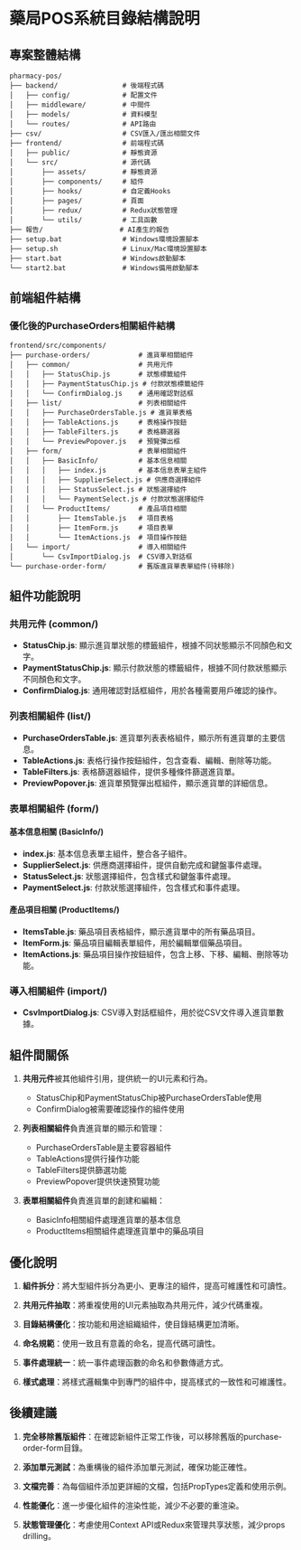 # 藥局POS系統目錄結構說明

## 專案整體結構

```
pharmacy-pos/
├── backend/                # 後端程式碼
│   ├── config/             # 配置文件
│   ├── middleware/         # 中間件
│   ├── models/             # 資料模型
│   └── routes/             # API路由
├── csv/                    # CSV匯入/匯出相關文件
├── frontend/               # 前端程式碼
│   ├── public/             # 靜態資源
│   └── src/                # 源代碼
│       ├── assets/         # 靜態資源
│       ├── components/     # 組件
│       ├── hooks/          # 自定義Hooks
│       ├── pages/          # 頁面
│       ├── redux/          # Redux狀態管理
│       └── utils/          # 工具函數
├── 報告/                   # AI產生的報告
├── setup.bat               # Windows環境設置腳本
├── setup.sh                # Linux/Mac環境設置腳本
├── start.bat               # Windows啟動腳本
└── start2.bat              # Windows備用啟動腳本
```

## 前端組件結構

### 優化後的PurchaseOrders相關組件結構

```
frontend/src/components/
├── purchase-orders/            # 進貨單相關組件
│   ├── common/                 # 共用元件
│   │   ├── StatusChip.js       # 狀態標籤組件
│   │   ├── PaymentStatusChip.js # 付款狀態標籤組件
│   │   └── ConfirmDialog.js    # 通用確認對話框
│   ├── list/                   # 列表相關組件
│   │   ├── PurchaseOrdersTable.js # 進貨單表格
│   │   ├── TableActions.js     # 表格操作按鈕
│   │   ├── TableFilters.js     # 表格篩選器
│   │   └── PreviewPopover.js   # 預覽彈出框
│   ├── form/                   # 表單相關組件
│   │   ├── BasicInfo/          # 基本信息相關
│   │   │   ├── index.js        # 基本信息表單主組件
│   │   │   ├── SupplierSelect.js # 供應商選擇組件
│   │   │   ├── StatusSelect.js # 狀態選擇組件
│   │   │   └── PaymentSelect.js # 付款狀態選擇組件
│   │   └── ProductItems/       # 產品項目相關
│   │       ├── ItemsTable.js   # 項目表格
│   │       ├── ItemForm.js     # 項目表單
│   │       └── ItemActions.js  # 項目操作按鈕
│   └── import/                 # 導入相關組件
│       └── CsvImportDialog.js  # CSV導入對話框
└── purchase-order-form/        # 舊版進貨單表單組件(待移除)
```

## 組件功能說明

### 共用元件 (common/)

- **StatusChip.js**: 顯示進貨單狀態的標籤組件，根據不同狀態顯示不同顏色和文字。
- **PaymentStatusChip.js**: 顯示付款狀態的標籤組件，根據不同付款狀態顯示不同顏色和文字。
- **ConfirmDialog.js**: 通用確認對話框組件，用於各種需要用戶確認的操作。

### 列表相關組件 (list/)

- **PurchaseOrdersTable.js**: 進貨單列表表格組件，顯示所有進貨單的主要信息。
- **TableActions.js**: 表格行操作按鈕組件，包含查看、編輯、刪除等功能。
- **TableFilters.js**: 表格篩選器組件，提供多種條件篩選進貨單。
- **PreviewPopover.js**: 進貨單預覽彈出框組件，顯示進貨單的詳細信息。

### 表單相關組件 (form/)

#### 基本信息相關 (BasicInfo/)

- **index.js**: 基本信息表單主組件，整合各子組件。
- **SupplierSelect.js**: 供應商選擇組件，提供自動完成和鍵盤事件處理。
- **StatusSelect.js**: 狀態選擇組件，包含樣式和鍵盤事件處理。
- **PaymentSelect.js**: 付款狀態選擇組件，包含樣式和事件處理。

#### 產品項目相關 (ProductItems/)

- **ItemsTable.js**: 藥品項目表格組件，顯示進貨單中的所有藥品項目。
- **ItemForm.js**: 藥品項目編輯表單組件，用於編輯單個藥品項目。
- **ItemActions.js**: 藥品項目操作按鈕組件，包含上移、下移、編輯、刪除等功能。

### 導入相關組件 (import/)

- **CsvImportDialog.js**: CSV導入對話框組件，用於從CSV文件導入進貨單數據。

## 組件間關係

1. **共用元件**被其他組件引用，提供統一的UI元素和行為。
   - StatusChip和PaymentStatusChip被PurchaseOrdersTable使用
   - ConfirmDialog被需要確認操作的組件使用

2. **列表相關組件**負責進貨單的顯示和管理：
   - PurchaseOrdersTable是主要容器組件
   - TableActions提供行操作功能
   - TableFilters提供篩選功能
   - PreviewPopover提供快速預覽功能

3. **表單相關組件**負責進貨單的創建和編輯：
   - BasicInfo相關組件處理進貨單的基本信息
   - ProductItems相關組件處理進貨單中的藥品項目

## 優化說明

1. **組件拆分**：將大型組件拆分為更小、更專注的組件，提高可維護性和可讀性。

2. **共用元件抽取**：將重複使用的UI元素抽取為共用元件，減少代碼重複。

3. **目錄結構優化**：按功能和用途組織組件，使目錄結構更加清晰。

4. **命名規範**：使用一致且有意義的命名，提高代碼可讀性。

5. **事件處理統一**：統一事件處理函數的命名和參數傳遞方式。

6. **樣式處理**：將樣式邏輯集中到專門的組件中，提高樣式的一致性和可維護性。

## 後續建議

1. **完全移除舊版組件**：在確認新組件正常工作後，可以移除舊版的purchase-order-form目錄。

2. **添加單元測試**：為重構後的組件添加單元測試，確保功能正確性。

3. **文檔完善**：為每個組件添加更詳細的文檔，包括PropTypes定義和使用示例。

4. **性能優化**：進一步優化組件的渲染性能，減少不必要的重渲染。

5. **狀態管理優化**：考慮使用Context API或Redux來管理共享狀態，減少props drilling。
